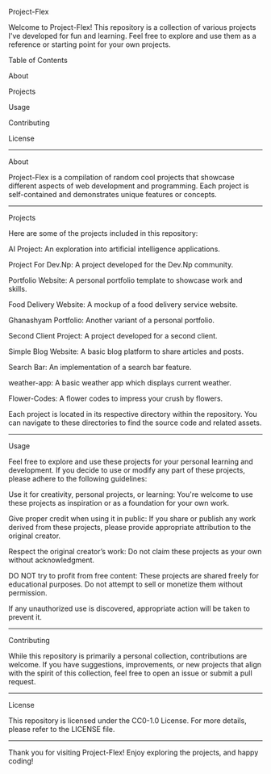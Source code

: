 Project-Flex

Welcome to Project-Flex! This repository is a collection of various projects I've developed for fun and learning. Feel free to explore and use them as a reference or starting point for your own projects.

Table of Contents

About

Projects

Usage

Contributing

License
<hr>
About

Project-Flex is a compilation of random cool projects that showcase different aspects of web development and programming. Each project is self-contained and demonstrates unique features or concepts.
<hr>
Projects

Here are some of the projects included in this repository:

AI Project: An exploration into artificial intelligence applications.

Project For Dev.Np: A project developed for the Dev.Np community.

Portfolio Website: A personal portfolio template to showcase work and skills.

Food Delivery Website: A mockup of a food delivery service website.

Ghanashyam Portfolio: Another variant of a personal portfolio.

Second Client Project: A project developed for a second client.

Simple Blog Website: A basic blog platform to share articles and posts.

Search Bar: An implementation of a search bar feature.

weather-app: A basic weather app which displays current weather.

Flower-Codes: A flower codes to impress your crush by flowers.

Each project is located in its respective directory within the repository. You can navigate to these directories to find the source code and related assets.
<hr>
Usage

Feel free to explore and use these projects for your personal learning and development. If you decide to use or modify any part of these projects, please adhere to the following guidelines:

Use it for creativity, personal projects, or learning: You're welcome to use these projects as inspiration or as a foundation for your own work.

Give proper credit when using it in public: If you share or publish any work derived from these projects, please provide appropriate attribution to the original creator.

Respect the original creator’s work: Do not claim these projects as your own without acknowledgment.

DO NOT try to profit from free content: These projects are shared freely for educational purposes. Do not attempt to sell or monetize them without permission.


If any unauthorized use is discovered, appropriate action will be taken to prevent it.
<hr>
Contributing

While this repository is primarily a personal collection, contributions are welcome. If you have suggestions, improvements, or new projects that align with the spirit of this collection, feel free to open an issue or submit a pull request.
<hr>
License

This repository is licensed under the CC0-1.0 License. For more details, please refer to the LICENSE file.


---

Thank you for visiting Project-Flex! Enjoy exploring the projects, and happy coding!

